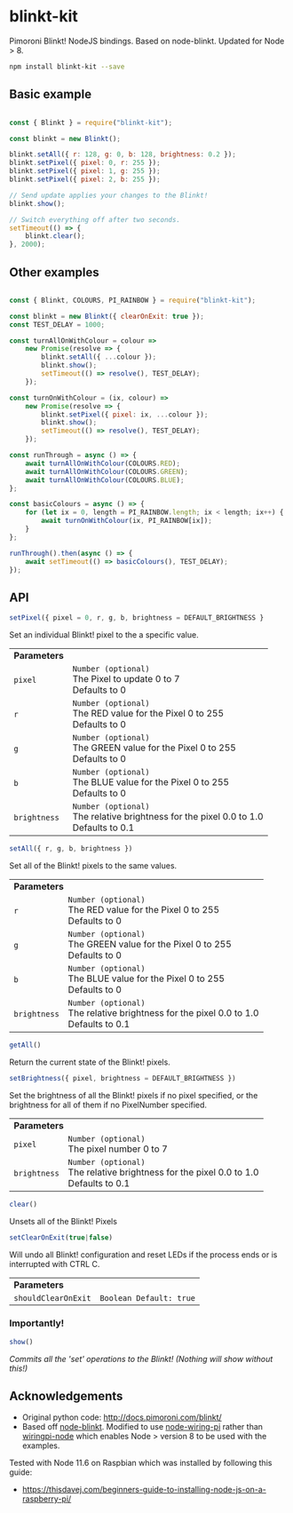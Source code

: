 # blinkt-kit

Pimoroni Blinkt! NodeJS bindings. Based on node-blinkt. Updated for Node > 8.

```sh
npm install blinkt-kit --save
```
## Basic example

```javascript

const { Blinkt } = require("blinkt-kit");

const blinkt = new Blinkt();

blinkt.setAll({ r: 128, g: 0, b: 128, brightness: 0.2 });
blinkt.setPixel({ pixel: 0, r: 255 });
blinkt.setPixel({ pixel: 1, g: 255 });
blinkt.setPixel({ pixel: 2, b: 255 });

// Send update applies your changes to the Blinkt!
blinkt.show();

// Switch everything off after two seconds.
setTimeout(() => {
	blinkt.clear();
}, 2000);

```

## Other examples

```javascript

const { Blinkt, COLOURS, PI_RAINBOW } = require("blinkt-kit");

const blinkt = new Blinkt({ clearOnExit: true });
const TEST_DELAY = 1000;

const turnAllOnWithColour = colour =>
	new Promise(resolve => {
		blinkt.setAll({ ...colour });
		blinkt.show();
		setTimeout(() => resolve(), TEST_DELAY);
	});

const turnOnWithColour = (ix, colour) =>
	new Promise(resolve => {
		blinkt.setPixel({ pixel: ix, ...colour });
		blinkt.show();
		setTimeout(() => resolve(), TEST_DELAY);
	});

const runThrough = async () => {
	await turnAllOnWithColour(COLOURS.RED);
	await turnAllOnWithColour(COLOURS.GREEN);
	await turnAllOnWithColour(COLOURS.BLUE);
};

const basicColours = async () => {
	for (let ix = 0, length = PI_RAINBOW.length; ix < length; ix++) {
		await turnOnWithColour(ix, PI_RAINBOW[ix]);
	}
};

runThrough().then(async () => {
	await setTimeout(() => basicColours(), TEST_DELAY);
});

```

## API

```javascript
setPixel({ pixel = 0, r, g, b, brightness = DEFAULT_BRIGHTNESS }
```
Set an individual Blinkt! pixel to the a specific value.
<table class="responsive">
  <tbody>
    <tr>
      <td><b>Parameters</b></td>
    </tr>
    <tr>
      <td>
        <code>pixel</code>
      </td>
      <td>
        <code>Number (optional)</code><br>
        The Pixel to update 0 to 7<br/> Defaults to 0
      </td>
    </tr>
	<tr>
      <td>
        <code>r</code>
      </td>
      <td>
        <code>Number (optional)</code><br>
        The RED value for the Pixel 0 to 255<br/> Defaults to 0
      </td>
    </tr>
	<tr>
      <td>
        <code>g</code>
      </td>
      <td>
        <code>Number (optional)</code><br>
        The GREEN value for the Pixel 0 to 255<br/>Defaults to 0
      </td>
    </tr>
	<tr>
      <td>
        <code>b</code>
      </td>
      <td>
        <code>Number (optional)</code><br>
        The BLUE value for the Pixel 0 to 255<br/>Defaults to 0
      </td>
    </tr>
	<tr>
      <td>
        <code>brightness</code>
      </td>
      <td>
        <code>Number (optional)</code><br>
        The relative brightness for the pixel 0.0 to 1.0<br/>Defaults to 0.1
      </td>
    </tr>

  </tbody>
</table>

```javascript
setAll({ r, g, b, brightness })
```
Set all of the Blinkt! pixels to the same values.
<table class="responsive">
  <tbody>
    <tr>
      <td colspan="2"><b>Parameters</b> </td>
    </tr>
	<tr>
      <td>
        <code>r</code>
      </td>
      <td>
        <code>Number (optional)</code><br>
        The RED value for the Pixel 0 to 255<br/> Defaults to 0
      </td>
    </tr>
	<tr>
      <td>
        <code>g</code>
      </td>
      <td>
        <code>Number (optional)</code><br>
        The GREEN value for the Pixel 0 to 255<br/>Defaults to 0
      </td>
    </tr>
	<tr>
      <td>
        <code>b</code>
      </td>
      <td>
        <code>Number (optional)</code><br>
        The BLUE value for the Pixel 0 to 255<br/>Defaults to 0
      </td>
    </tr>
	<tr>
      <td>
        <code>brightness</code>
      </td>
      <td>
        <code>Number (optional)</code><br>
        The relative brightness for the pixel 0.0 to 1.0<br/>Defaults to 0.1
      </td>
    </tr>

  </tbody>
</table>

```javascript
getAll()
```
Return the current state of the Blinkt! pixels.

```javascript
setBrightness({ pixel, brightness = DEFAULT_BRIGHTNESS })
```
Set the brightness of all the Blinkt! pixels if no pixel specified, or the brightness for all of them if no PixelNumber specified.
<table class="responsive">
  <tbody>
    <tr>
      <td colspan="2"><b>Parameters</b> </td>
    </tr>
	<tr>
      <td>
        <code>pixel</code>
      </td>
      <td>
        <code>Number (optional)</code><br>
        The pixel number 0 to 7
      </td>
    </tr>
	<tr>
      <td>
        <code>brightness</code>
      </td>
      <td>
        <code>Number (optional)</code><br>
       The relative brightness for the pixel 0.0 to 1.0<br/>Defaults to 0.1
      </td>
    </tr>


  </tbody>
</table>

```javascript
clear()
```
Unsets all of the Blinkt! Pixels

```javascript
setClearOnExit(true|false)
```
Will undo all Blinkt! configuration and reset LEDs if the process ends or is interrupted with CTRL C.
<table class="responsive">
  <tbody>
    <tr>
      <td colspan="2"><b>Parameters</b> </td>
    </tr>
	<tr>
      <td>
        <code>shouldClearOnExit</code>
      </td>
      <td>
        <code>Boolean Default: true</code><br>
      </td>
    </tr>



  </tbody>
</table>

### Importantly!

```javascript
show()
```
*Commits all the 'set' operations to the Blinkt! (Nothing will show without this!)*

## Acknowledgements

- Original python code: http://docs.pimoroni.com/blinkt/
- Based off [node-blinkt](https://github.com/irrelon/node-blinkt). Modified to use [node-wiring-pi](https://github.com/rsg98/node-wiring-pi) rather than [wiringpi-node](https://github.com/WiringPi/WiringPi-Node) which enables Node > version 8 to be used with the examples.

Tested with Node 11.6 on Raspbian which was installed by following this guide:

- https://thisdavej.com/beginners-guide-to-installing-node-js-on-a-raspberry-pi/
